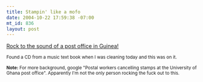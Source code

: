 ```yaml
--- 
title: Stampin' like a mofo
date: 2004-10-22 17:59:38 -07:00
mt_id: 836
layout: post
---
```

<A HREF='http://www.numberporn.com/mp3/postalworkers.mp3'>Rock to the sound of a post office in Guinea!</A>

<small>Found a CD from a music text book when I was cleaning today and this was on it.</small>

<small><B>Note:</B> For more background, google "Postal workers cancelling stamps at the University of Ghana post office". Apparently I'm not the only person rocking the fuck out to this.</small>
